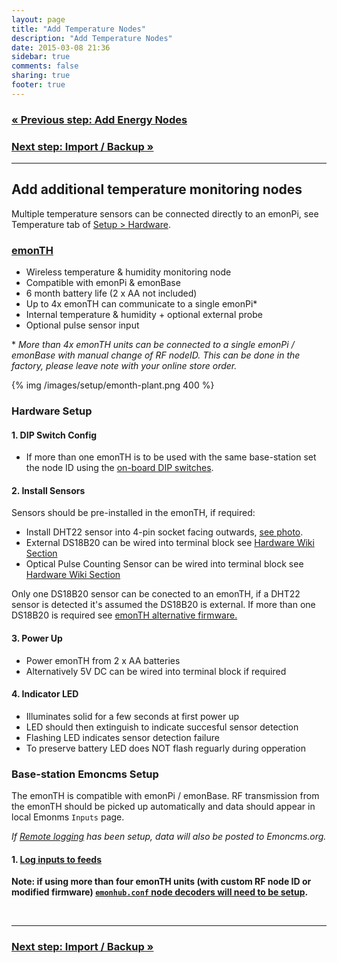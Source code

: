 ```yaml
---
layout: page
title: "Add Temperature Nodes"
description: "Add Temperature Nodes"
date: 2015-03-08 21:36
sidebar: true
comments: false
sharing: true
footer: true
---
```


### [&laquo; Previous step: Add Energy Nodes](/setup/emontx/)

### [Next step: Import / Backup &raquo;](/setup/import/)

***

## Add additional temperature monitoring nodes

Multiple temperature sensors can be connected directly to an emonPi, see Temperature tab of [Setup > Hardware](/setup/hardware).

### [emonTH](http://shop.openenergymonitor.com/emonth-433mhz-temperature-humidity-node/)

- Wireless temperature & humidity monitoring node
- Compatible with emonPi & emonBase
- 6 month battery life (2 x AA not included)
- Up to 4x emonTH can communicate to a single emonPi*
- Internal temperature & humidity + optional external probe
- Optional pulse sensor input

\* *More than 4x emonTH units can be connected to a single emonPi / emonBase with manual change of RF nodeID. This can be done in the factory, please leave note with your online store order.*

{% img /images/setup/emonth-plant.png 400 %}


### Hardware Setup

#### 1. DIP Switch Config

- If more than one emonTH is to be used with the same base-station set the node ID using the [on-board DIP switches](https://wiki.openenergymonitor.org/index.php/EmonTH_V1.5#DIP_Switch_node_ID).

#### 2. Install Sensors

Sensors should be pre-installed in the emonTH, if required:

- Install DHT22 sensor into 4-pin socket facing outwards, [see photo](http://shop.openenergymonitor.com/emonth-433mhz-temperature-humidity-node/).
- External DS18B20 can be wired into terminal block see [Hardware Wiki Section](https://wiki.openenergymonitor.org/index.php/EmonTH_V1.5#External_DS18B20_Temperature_Sensor_Connections)
- Optical Pulse Counting Sensor can be wired into terminal block see [Hardware Wiki Section](https://wiki.openenergymonitor.org/index.php/EmonTH_V1.5#Pulse_Sensor_Connection)

<p class="note">
Only one DS18B20 sensor can be conected to an emonTH, if a DHT22 sensor is detected it's assumed the DS18B20 is external. If more than one DS18B20 is required see <a href="https://github.com/openenergymonitor/emonth">emonTH alternative firmware.</a></p>

#### 3. Power Up
- Power emonTH from 2 x AA batteries
- Alternatively 5V DC can be wired into terminal block if required

#### 4. Indicator LED
  - Illuminates solid for a few seconds at first power up
  - LED should then extinguish to indicate succesful sensor detection
  - Flashing LED indicates sensor detection failure
  - To preserve battery LED does NOT flash reguarly during opperation

### Base-station Emoncms Setup

The emonTH is compatible with emonPi / emonBase. RF transmission from the emonTH should be picked up automatically and data should appear in local Emonms `Inputs` page.

*If [Remote logging](/setup/remote) has been setup, data will also be posted to Emoncms.org.*

#### 1. [Log inputs to feeds](/setup/local/)

**Note: if using more than four emonTH units (with custom RF node ID or modified firmware) [`emonhub.conf` node decoders will need to be setup](https://github.com/openenergymonitor/emonhub/blob/emon-pi/configuration.md).**
  
<br>

***

### [Next step: Import / Backup &raquo;](/setup/import/)
